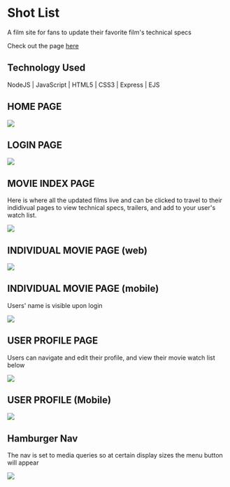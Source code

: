 # Shot List 
A film site for fans to update their favorite film's technical specs

Check out the page [here](https://shotlist.herokuapp.com/)
## Technology Used 
NodeJS | JavaScript | HTML5 | CSS3 | Express | EJS 

## HOME PAGE
![](https://i.imgur.com/a4PoLSK.jpg)

## LOGIN PAGE 
![](https://imgur.com/Rtk4N6U.jpg)

## MOVIE INDEX PAGE 
Here is where all the updated films live and can be clicked to travel to their indidivual pages to view 
technical specs, trailers, and add to your user's watch list. 

![](https://imgur.com/TuC8Cv6.jpg)

## INDIVIDUAL MOVIE PAGE (web)
![](https://imgur.com/0ZkvCeW.jpg)

## INDIVIDUAL MOVIE PAGE (mobile)
Users' name is visible upon login 

![](https://imgur.com/WCZ9Kmm.jpg)


## USER PROFILE PAGE 
Users can navigate and edit their profile, and 
view their movie watch list below 

![](https://imgur.com/ptI5dUZ.jpg)

## USER PROFILE (Mobile) 

![](https://imgur.com/A8PQqwS.jpg)

## Hamburger Nav 
The nav is set to media queries so at certain display sizes the menu button will appear 

![](https://imgur.com/pwx8WSv.jpg)

